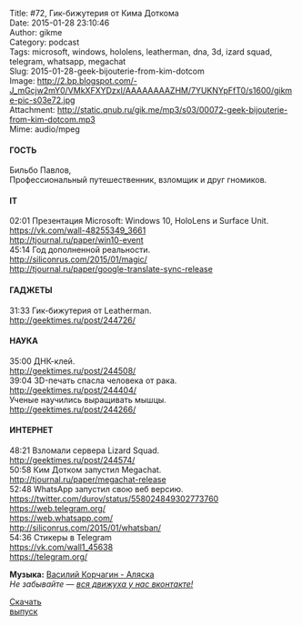 Title: #72, Гик-бижутерия от Кима Доткома  
Date: 2015-01-28 23:10:46  
Author: gikme  
Category: podcast  
Tags: microsoft, windows, hololens, leatherman, dna, 3d, izard squad, telegram, whatsapp, megachat  
Slug: 2015-01-28-geek-bijouterie-from-kim-dotcom  
Image: http://2.bp.blogspot.com/-J_mGcjw2mY0/VMkXFXYDzxI/AAAAAAAAZHM/7YUKNYpFfT0/s1600/gikme-pic-s03e72.jpg  
Attachment: http://static.qnub.ru/gik.me/mp3/s03/00072-geek-bijouterie-from-kim-dotcom.mp3  
Mime: audio/mpeg

#### ГОСТЬ

Бильбо Павлов,  
Профессиональный путешественник, взломщик и друг гномиков.

#### IT

02:01 Презентация Microsoft: Windows 10, HoloLens и Surface Unit.  
<https://vk.com/wall-48255349_3661>  
<http://tjournal.ru/paper/win10-event>  
45:14 Год дополненной реальности.  
<http://siliconrus.com/2015/01/magic/>  
<http://tjournal.ru/paper/google-translate-sync-release>

#### ГАДЖЕТЫ

31:33 Гик-бижутерия от Leatherman.  
<http://geektimes.ru/post/244726/>

#### НАУКА

35:00 ДНК-клей.  
<http://geektimes.ru/post/244508/>  
39:04 3D-печать спасла человека от рака.  
<http://geektimes.ru/post/244404/>  
Ученые научились выращивать мышцы.  
<http://geektimes.ru/post/244266/>

#### ИНТЕРНЕТ

48:21 Взломали сервера Lizard Squad.  
<http://geektimes.ru/post/244574/>  
50:58 Ким Дотком запустил Megachat.  
<http://tjournal.ru/paper/megachat-release>  
52:48 WhatsApp запустил свою веб версию.  
<https://twitter.com/durov/status/558024849302773760>  
<https://web.telegram.org/>  
<https://web.whatsapp.com/>  
<http://siliconrus.com/2015/01/whatsban/>  
54:36 Cтикеры в Telegram  
<https://vk.com/wall1_45638>  
<https://telegram.org/>

**Музыка:** [Василий Корчагин - Аляска](http://vk.com/bacc3)  
*Не забывайте — [вся движуха у нас вконтакте!](http://vk.com/gikme)*

[Скачать  
выпуск](http://static.qnub.ru/gik.me/mp3/s03/00072-geek-bijouterie-from-kim-dotcom.mp3)


